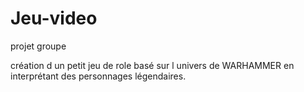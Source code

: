 # Jeu-video

projet groupe

création d un petit jeu de role basé sur l univers de WARHAMMER en interprétant des personnages légendaires.
